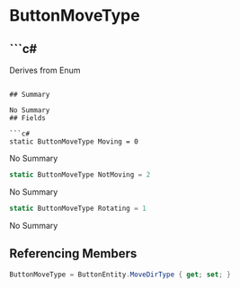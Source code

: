 # ButtonMoveType

## ```c#
Derives from Enum
```

## Summary

No Summary
## Fields

```c#
static ButtonMoveType Moving = 0
```
No Summary
```c#
static ButtonMoveType NotMoving = 2
```
No Summary
```c#
static ButtonMoveType Rotating = 1
```
No Summary
## Referencing Members

```c#
ButtonMoveType = ButtonEntity.MoveDirType { get; set; } 
```
